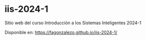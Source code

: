 # iis-2024-1

Sitio web del curso Introducción a los Sistemas Inteligentes 2024-1

Disponible en: https://fagonzalezo.github.io/iis-2024-1/